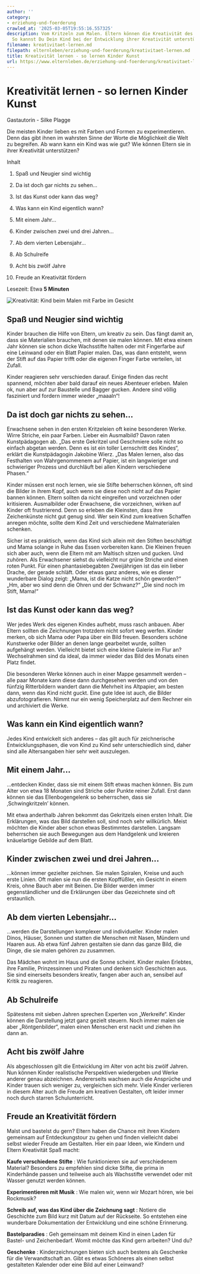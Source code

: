 ```yaml
---
author: ''
category:
- erziehung-und-foerderung
crawled_at: '2025-03-05T19:55:16.557325'
description: Vom Kritzeln zum Malen. Eltern können die Kreativität des Kindes fördern.
  So kannst Du Dein Kind bei der Entwicklung ihrer Kreativität unterstützen
filename: kreativitaet-lernen.md
filepath: elternleben/erziehung-und-foerderung/kreativitaet-lernen.md
title: Kreativität lernen - so lernen Kinder Kunst
url: https://www.elternleben.de/erziehung-und-foerderung/kreativitaet-lernen/
---
```


#  Kreativität lernen - so lernen Kinder Kunst

Gastautorin - Silke Plagge

Die meisten Kinder lieben es mit Farben und Formen zu experimentieren. Denn
das gibt ihnen im wahrsten Sinne der Worte die Möglichkeit die Welt zu
begreifen. Ab wann kann ein Kind was wie gut? Wie können Eltern sie in ihrer
Kreativität unterstützen?

Inhalt

1. Spaß und Neugier sind wichtig

2. Da ist doch gar nichts zu sehen...

3. Ist das Kunst oder kann das weg?

4. Was kann ein Kind eigentlich wann?

5. Mit einem Jahr...

6. Kinder zwischen zwei und drei Jahren...

7. Ab dem vierten Lebensjahr...

8. Ab Schulreife

9. Acht bis zwölf Jahre

10. Freude an Kreativität fördern

Lesezeit: Etwa **5 Minuten**

![Kreativität: Kind beim Malen mit Farbe im
Gesicht](/fileadmin/_processed_/d/3/csm_Artikel_Wie_lernen_Kinder_Kreativitaet_65a7016689.jpg)

##  Spaß und Neugier sind wichtig

Kinder brauchen die Hilfe von Eltern, um kreativ zu sein. Das fängt damit an,
dass sie Materialien brauchen, mit denen sie malen können. Mit etwa einem Jahr
können sie schon dicke Wachsstifte halten oder mit Fingerfarbe auf eine
Leinwand oder ein Blatt Papier malen. Das, was dann entsteht, wenn der Stift
auf das Papier trifft oder die eigenen Finger Farbe verteilen, ist Zufall.  
  
Kinder reagieren sehr verschieden darauf. Einige finden das recht spannend,
möchten aber bald darauf ein neues Abenteuer erleben. Malen ok, nun aber auf
zur Baustelle und Bagger gucken. Andere sind völlig fasziniert und fordern
immer wieder „maaaln“!

##  Da ist doch gar nichts zu sehen...

Erwachsene sehen in den ersten Kritzeleien oft keine besonderen Werke. Wirre
Striche, ein paar Farben. Lieber ein Ausmalbild? Davon raten Kunstpädagogen
ab. „Das erste Gekritzel und Geschmiere solle nicht so einfach abgetan werden.
Denn es ist ein toller Lernschritt des Kindes“, erklärt die Kunstpädagogin
Jakobine Wierz. „Das Malen lernen, also das Festhalten von Wahrgenommenem auf
Papier, ist ein langwieriger und schwieriger Prozess und durchläuft bei allen
Kindern verschiedene Phasen.“  
  
Kinder müssen erst noch lernen, wie sie Stifte beherrschen können, oft sind
die Bilder in ihrem Kopf, auch wenn sie diese noch nicht auf das Papier bannen
können. Eltern sollten da nicht eingreifen und vorzeichnen oder kritisieren.
Ausmalbilder oder Erwachsene, die vorzeichnen, wirken auf Kinder oft
frustrierend. Denn so erleben die Kleinsten, dass ihre Zeichenkünste nicht gut
genug sind. Wer sein Kind zum kreativen Schaffen anregen möchte, sollte dem
Kind Zeit und verschiedene Malmaterialen schenken.  
  
Sicher ist es praktisch, wenn das Kind sich allein mit den Stiften beschäftigt
und Mama solange in Ruhe das Essen vorbereiten kann. Die Kleinen freuen sich
aber auch, wenn die Eltern mit am Maltisch sitzen und gucken. Und zuhören. Als
Erwachsener siehst du vielleicht nur grüne Striche und einen roten Punkt. Für
einen phantasiebegabten Zweijährigen ist das ein lieber Drache, der gerade
schläft. Oder etwas ganz anderes, wie es dieser wunderbare Dialog zeigt:
„Mama, ist die Katze nicht schön geworden?“ „Hm, aber wo sind denn die Ohren
und der Schwanz?“ „Die sind noch im Stift, Mama!“

##  Ist das Kunst oder kann das weg?

Wer jedes Werk des eigenen Kindes aufhebt, muss rasch anbauen. Aber Eltern
sollten die Zeichnungen trotzdem nicht sofort weg werfen. Kinder merken, ob
sich Mama oder Papa über ein Bild freuen. Besonders schöne Kunstwerke oder
Bilder an denen lange gearbeitet wurde, sollten aufgehängt werden. Vielleicht
bietet sich eine kleine Galerie im Flur an? Wechselrahmen sind da ideal, da
immer wieder das Bild des Monats einen Platz findet.  
  
Die besonderen Werke können auch in einer Mappe gesammelt werden – alle paar
Monate kann diese dann durchgesehen werden und von den fünfzig Ritterbildern
wandert dann die Mehrheit ins Altpapier, am besten dann, wenn das Kind nicht
guckt. Eine gute Idee ist auch, die Bilder abzufotografieren. Nimmt nur ein
wenig Speicherplatz auf dem Rechner ein und archiviert die Werke.

##  Was kann ein Kind eigentlich wann?

Jedes Kind entwickelt sich anderes – das gilt auch für zeichnerische
Entwicklungsphasen, die von Kind zu Kind sehr unterschiedlich sind, daher sind
alle Altersangaben hier sehr weit auszulegen.

##  Mit einem Jahr...

...entdecken Kinder, dass sie mit einem Stift etwas machen können. Bis zum
Alter von etwa 18 Monaten sind Striche oder Punkte reiner Zufall. Erst dann
können sie das Ellenbogengelenk so beherrschen, dass sie ‚Schwingkritzeln’
können.  
  
Mit etwa anderthalb Jahren bekommt das Gekritzels einen ersten Inhalt. Die
Erklärungen, was das Bild darstellen soll, sind noch sehr willkürlich. Meist
möchten die Kinder aber schon etwas Bestimmtes darstellen. Langsam beherrschen
sie auch Bewegungen aus dem Handgelenk und kreieren knäuelartige Gebilde auf
dem Blatt.

##  Kinder zwischen zwei und drei Jahren...

...können immer gezielter zeichnen. Sie malen Spiralen, Kreise und auch erste
Linien. Oft malen sie nun die ersten Kopffüßler, ein Gesicht in einem Kreis,
ohne Bauch aber mit Beinen. Die Bilder werden immer gegenständlicher und die
Erklärungen über das Gezeichnete sind oft erstaunlich.

##  Ab dem vierten Lebensjahr...

...werden die Darstellungen komplexer und individueller. Kinder malen Dinos,
Häuser, Sonnen und statten die Menschen mit Nasen, Mündern und Haaren aus. Ab
etwa fünf Jahren gestalten sie dann das ganze Bild, die Dinge, die sie malen
gehören zu zusammen.  
  
Das Mädchen wohnt im Haus und die Sonne scheint. Kinder malen Erlebtes, ihre
Familie, Prinzessinnen und Piraten und denken sich Geschichten aus. Sie sind
einerseits besonders kreativ, fangen aber auch an, sensibel auf Kritik zu
reagieren.

##  Ab Schulreife

Spätestens mit sieben Jahren sprechen Experten von „Werkreife“. Kinder können
die Darstellung jetzt ganz gezielt steuern. Noch immer malen sie aber
„Röntgenbilder“, malen einen Menschen erst nackt und ziehen ihn dann an.

##  Acht bis zwölf Jahre

Als abgeschlossen gilt die Entwicklung im Alter von acht bis zwölf Jahren. Nun
können Kinder realistische Perspektiven wiedergeben und Werke anderer genau
abzeichnen. Andererseits wachsen auch die Ansprüche und Kinder trauen sich
weniger zu, vergleichen sich mehr. Viele Kinder verlieren in diesem Alter auch
die Freude am kreativen Gestalten, oft leider immer noch durch starren
Schulunterricht.

##  Freude an Kreativität fördern

Malst und bastelst du gern? Eltern haben die Chance mit ihren Kindern
gemeinsam auf Entdeckungstour zu gehen und finden vielleicht dabei selbst
wieder Freude am Gestalten. Hier ein paar Ideen, wie Kindern und Eltern
Kreativität Spaß macht:

**Kaufe verschiedene Stifte** : Wie funktionieren sie auf verschiedenem
Material? Besonders zu empfehlen sind dicke Stifte, die prima in Kinderhände
passen und teilweise auch als Wachsstifte verwendet oder mit Wasser genutzt
werden können.

**Experimentieren mit Musik** : Wie malen wir, wenn wir Mozart hören, wie bei
Rockmusik?

**Schreib auf, was das Kind über die Zeichnung sagt** : Notiere die Geschichte
zum Bild kurz mit Datum auf der Rückseite. So entstehen eine wunderbare
Dokumentation der Entwicklung und eine schöne Erinnerung.

**Bastelparadies** : Geh gemeinsam mit deinem Kind in einen Laden für Bastel-
und Zeichenbedarf. Womit möchte das Kind gern arbeiten? Und du?

**Geschenke** : Kinderzeichnungen bieten sich auch bestens als Geschenke für
die Verwandtschaft an. Gibt es etwas Schöneres als einen selbst gestalteten
Kalender oder eine Bild auf einer Leinwand?

